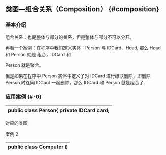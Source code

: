## 类图—组合关系（Composition） {#composition}

### 基本介绍

组合关系：也是整体与部分的关系，但是整体与部分不可以分开。

再看一个案例：在程序中我们定义实体：Person 与 IDCard、Head, 那么 Head 和 Person 就是 组合，IDCard 和

Person 就是聚合。

但是如果在程序中 Person 实体中定义了对 IDCard 进行级联删除，即删除 Person 时连同 IDCard 一起删除，那么 IDCard 和 Person 就是组合了.

### 应用案例 {#-0}

| public class Person{ private IDCard card; |
| --- |

对应的类图:

案例 2

| public class Computer { |
| --- |

|  |
| --- |